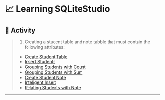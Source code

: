 # 📈 Learning SQLiteStudio

## 📖 Activity

> 1) Creating a student table and note tabble that must contain the following attributes:
>
> - [Create Student Table](https://github.com/ArthurEstevan/Entra21_Class_Relational_Bank/tree/main/Class_04/01-DDL-Criando-Tabela-Aluno)
> - [Insert Students](https://github.com/ArthurEstevan/Entra21_Class_Relational_Bank/tree/main/Class_04/02-DML-Inserir-Aluno)
> - [Grouping Students with Count](https://github.com/ArthurEstevan/Entra21_Class_Relational_Bank/tree/main/Class_04/03-DML-Agrupar-Alunos-Com-Count)
> - [Grouping Students with Sum](https://github.com/ArthurEstevan/Entra21_Class_Relational_Bank/tree/main/Class_04/04-DML-Agrupar-Aluno-Com-Sum)
> - [Create Student Note](https://github.com/ArthurEstevan/Entra21_Class_Relational_Bank/tree/main/Class_04/05-DDL-Criando-Tabela-Nota)
> - [Inteligent Insert](https://github.com/ArthurEstevan/Entra21_Class_Relational_Bank/tree/main/Class_04/06-DML-Inserir-Notas-Com-Insert-Inteligente%20(%20Consulta-Interna-No-Insert%20))
> - [Relating Students with Note](https://github.com/ArthurEstevan/Entra21_Class_Relational_Bank/tree/main/Class_04/07-Relacionando-Aluno-Com-Nota)
---
